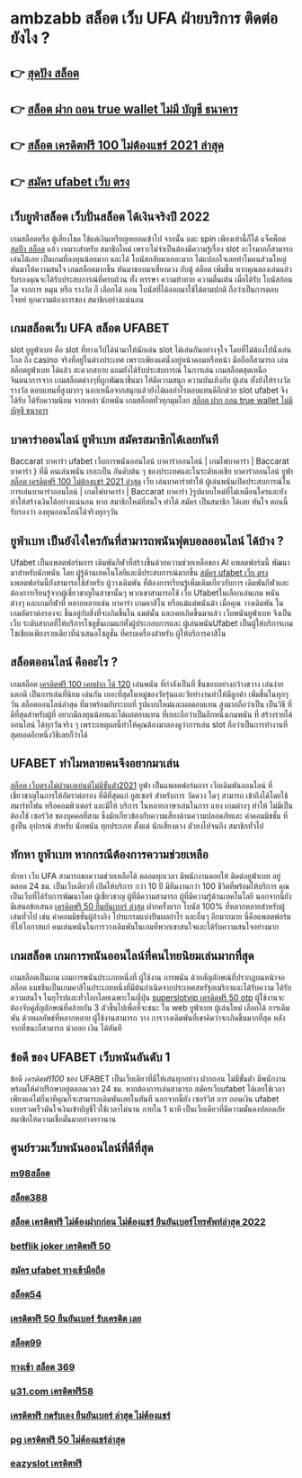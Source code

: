 # ambzabb สล็อต เว็บ UFA ฝ่ายบริการ ติดต่อ ยังไง ?

## 👉 [สุดปัง สล็อต](https://mabet.net/credit-free-100/)
## 👉 [สล็อต ฝาก ถอน true wallet ไม่มี บัญชี ธนาคาร](https://mabet.net/credit-free-50/)
## 👉 [สล็อต เครดิตฟรี 100 ไม่ต้องแชร์ 2021 ล่าสุด](https://member.mabet.net/?action=login)
## 👉 [สมัคร ufabet เว็บ ตรง](https://mabet.net/register/)

## เว็บยูฟ่าสล็อต  เว็บปั่นสล็อต ได้เงินจริงปี 2022

 เกมสล็อตหรือ ตู้เสี่ยงโชค ใช้แค่เงินเหรียญหยอดเข้าไป จากนั้น แตะ   spin เพียงเท่านี้ก็ได้ แจ็คพ็อต [สุดปัง สล็อต](https://mabet.net/credit-free-50/) แล้ว เหมาะสำหรับ สมาชิกใหม่ เพราะไม่จำเป็นต้องมีความรู้เรื่อง slot อะไรมากก็สามารถ เล่นได้เลย เป็นเกมที่ลงทุนน้อยมาก และได้ โบนัสกลับมาเยอะมาก ไม่แปลกใจเลยทำไมคนส่วนใหญ่หันมาให้ความสนใจ เกมสล็อตมากขึ้น หันมาชอบมาเสี่ยงดวง กับตู้ สล็อต เพิ่มขึ้น หากคุณลองเล่นแล้วรับรองคุณจะได้รับประสบการณ์ที่ครบถ้วน ทั้ง หรรษา ความท้าทาย ความตื่นเต้น เมื่อได้รับ โบนัสก้อนโต จากการ หมุน หรือ รางวัล  ก็ เลือกได้ ถอน  โบนัสที่ได้ออกมาใช้ได้ตามปกติ ถือว่าเป็นการตอบโจทย์ ทุกความต้องการของ สมาชิกอย่างแน่นอน 


##  เกมสล็อตเว็บ UFA สล็อต   UFABET

 slot ยูยูฟ่าเบท  คือ  slot ที่ทางเว็ปได้นำมาให้นักเล่น slot  ได้เล่นกันอย่างจุใจ โดยที่ไม่ต้องไปนั่งเล่นไกล ถึง casino จริงที่อยู่ในต่างประเทศ เพราะเพียงแค่นั่งอยู่หน้าคอมหรือหน้า มือถือก็สามารถ เล่นสล็อตยูฟ่าเบท  ได้แล้ว สะดวกสบาย  แถมยังได้รับประสบการณ์ ในการเล่น เกมสล็อตสุดเหนือจินตนาการจาก เกมสล็อตต่างๆที่ถูกพัฒนาขึ้นมา ให้มีความสนุก ความบันเทิงกับ ผู้เล่น  ทั้งยังให้รางวัล รางวัล ตอบแทนที่สูงมากๆ นอกเหนือจากสนุกแล้วยังได้ผลกำไรตอบแทนดีอีกด้วย  slot ufabet  จึงได้รับ ได้รับความนิยม จากเหล่า นักพนัน  เกมสล็อตทั่วทุกมุมโลก [สล็อต ฝาก ถอน true wallet ไม่มี บัญชี ธนาคาร](https://member.mabet.net/?action=login) 


## บาคาร่าออนไลน์   ยูฟ่าเบท  สมัครสมาชิกได้เลยทันที

 Baccarat บาคาร่า  ufabet  เว็บการพนันออนไลน์ บาคาร่าออนไลน์ | เกมไพ่บาคาร่า | Baccarat บาคาร่า } ที่มี คนเล่นพนัน เยอะเป็น อันดับต้น ๆ ของประเทศและในระดับเอเชีย บาคาร่าออนไลน์  ยูฟ่า  [สล็อต เครดิตฟรี 100 ไม่ต้องแชร์ 2021 ล่าสุด](https://mabet.net/register/) เว็บ เล่นบาคาร่าทำให้ ผู้เล่นพนันเปิดประสบการณ์ในการเล่นบาคาร่าออนไลน์ | เกมไพ่บาคาร่า | Baccarat บาคาร่า }รูปแบบใหม่ที่ไม่เหมือนใครและยัง   ทำให้สร้างเงินได้อย่างแน่นอน หาก สมาชิกใหม่ที่สนใจ  ทำได้ สมัคร  เป็นสมาชิก ได้เลย ทันใจ  ตอนนี้  รับรองว่า ลงทุนออนไลน์ได้จริงทุกๆวัน


## ยูฟ่าเบท เป็นยังไงใครกันที่สามารถพนันฟุตบอลออนไลน์   ได้บ้าง ?

Ufabet เป็นแพลตฟอร์มการ เดิมพันกีฬาที่สร้างขึ้นด้วยความช่วยเหลือของ AI แพลตฟอร์มนี้ พัฒนา มาสำหรับนักพนัน โดย ผู้รู้ด้านเทคโนโลยีและมีประสบการณ์มากขึ้น [สมัคร ufabet เว็บ ตรง](https://mabet.net/20-free-100/) แพลตฟอร์มนี้ยังสามารถใช้สำหรับ ผู้วางเดิมพัน ที่ต้องการเรียนรู้เพิ่มเติมเกี่ยวกับการ เดิมพันกีฬาและต้องการเรียนรู้จากผู้เชี่ยวชาญในสาขานั้นๆ พวกเขาสามารถใช้  เว็บ Ufabetในเลือกเล่นเกม พนันต่างๆ และเกมกีฬาที่ หลากหลายเช่น บาคาร่า เกมคาสิโน หรือแม้แต่พนันม้า เมื่อคุณ วางเดิมพัน ในเกมอัตราต่อรองจะ ขึ้นอยู่กับสิ่งที่จะเกิดขึ้นใน แมต์นั้น และเคยเกิดขึ้นมาแล้ว  เว็บพนันยูฟ่าเบท จึงเป็นเว็บ ระดับสากลที่ให้บริการโซลูชั่นเกมแก่ทั้งผู้ประกอบการและ ผู้เล่นพนันUfabet เป็นผู้ให้บริการเกมโซเชียลเพียงรายเดียวที่นำเสนอโซลูชั่น  ที่ครบเครื่องสำหรับ ผู้ให้บริการคาสิโน 


## สล็อตออนไลน์ คืออะไร ?

 เกมสล็อต  [เครดิตฟรี 100 เคยฝาก ได้ 120](https://bio.link/tisawago) เล่นพนัน ที่กำลังเป็นที่ ชื่นชอบอย่างกว้างขวาง  เล่นง่าย  แตกดี  เป็นการเล่นที่นิยม เล่นกัน เยอะที่สุดในหมู่ของวัยรุ่นและวัยทำงานทำให้มีลูกค้า เพิ่มขึ้นในทุกๆวัน  สล็อตออนไลน์ล่าสุด ที่มาพร้อมกับระบบที่ รูปแบบใหม่และผลตอบแทน สูงมากถือว่าเป็น เป็นวิธี ที่ดีที่สุดสำหรับผู้ที่ อยากมีลงทุนน้อยและได้ผลตอบแทน ที่เยอะถือว่าเป็นอีกหนึ่งเกมพนัน ที่ สร้างรายได้ ออนไลน์ ได้ทุกวันจริง ๆ เพราะเหตุผลนี้ทำให้คุณต้องมาลองดูว่าการเล่น slot ถือว่าเป็นการทำงานที่ สุดยอดอีกหนึ่งวิธีเลยก็ว่าได้

## UFABET ทำไมหลายคนจึงอยากมาเล่น
 [สล็อต เว็บตรงไม่ผ่านเอเย่นต์ไม่มีขั้นต่ํา2021](https://mabet.net/pg-slot-credit-free/) ยูฟ่า เป็นแพลตฟอร์มการ เว็บเดิมพันออนไลน์ ที่เชี่ยวชาญในการให้อัตราต่อรอง ที่ดีที่สุดแก่ ยูสเซอร์ สำหรับการ วัดดวง ใดๆ สามารถ เข้าถึงได้โดยใช้  สมาร์ทโฟน หรือคอมพิวเตอร์ และมีให้ บริการ ในหลายภาษาเล่นในการ  แทง เกมต่างๆ ทำให้  ไม่มีเป็นต้องใช้ เซอร์วิส ของบุคคลที่สาม ซึ่งมักเกี่ยวข้องกับความเสี่ยงด้านความปลอดภัยและ ค่าคอมมิชชั่น ที่สูงป็น อุปกรณ์ สำหรับ นักพนัน ทุกประเภท ตั้งแต่ นักเสี่ยงดวง ตัวยงไปจนถึง สมาชิกทั่วไป


##  ทักหา  ยูฟ่าเบท หากกรณีต้องการความช่วยเหลือ

 ทักหา  เว็บ UFA สามารถขอความช่วยเหลือได้ ตลอดทุกเวลา มีพนักงานคอยให้  ติดต่อยูฟ่าเบท อยู่ตลอด 24 ชม. เป็นเว็บเดียวที่  เปิดให้บริการ กว่า 10 ปี มีทีมงานกว่า 100 ชีวิตที่พร้อมให้บริการ คุณ เป็นเว็บที่ได้รับการพัฒนาโดย ผู้เชี่ยวชาญ ผู้ที่มีความสามารถ ผู้ที่มีความรู้ด้านเทคโนโลยี นอกจากนี้ยังมีเสนอข้อเสนอ [เครดิตฟรี 50 ยืนยันเบอร์ ล่าสุด](https://mabet.net/)  ฝากครั้งแรก โบนัส 100%  ที่หลากหลายสำหรับผู้เล่นทั่วไป เช่น ค่าคอมมิชชั่นผู้อ้างอิง โปรแกรมแบ่งปันผลกำไร และอื่นๆ อีกมากมาย นี่คือแพลตฟอร์มที่ให้โอกาสแก่ คนเล่นพนันในการวางเดิมพันในเกมที่พวกเขาสนใจและได้รับความสนใจอย่างมาก


##  เกมสล็อต เกมการพนันออนไลน์ที่คนไทยนิยมเล่นมากที่สุด

 เกมสล็อตเป็นเกม  เกมการพนันประเภทหนึ่งที่ ผู้ใช้งาน  การพนัน ด้วยสัญลักษณ์ที่ปรากฏบนหน้าจอ สล็อต แมชชีนเป็นเกมคาสิโนประเภทหนึ่งที่มีต้นกำเนิดจากประเทศสหรัฐอเมริกาและได้รับความ  ได้รับความสนใจ ในยุโรปและทั่วโลกโดยเฉพาะในญี่ปุ่น [superslotvip เครดิตฟรี 50 otp](https://mabet.net/credit-free-new/)  ผู้ใช้งานจะต้องจับคู่สัญลักษณ์ที่คล้ายกัน 3 ตัวขึ้นไปเพื่อที่จะชนะ ใน web ยูฟ่าเบท   ผู้เล่นใหม่  เลือกได้  การเดิมพัน ด้วยผลลัพธ์ที่หลากหลาย  ผู้ใช้งานสามารถ วาง  การวางเดิมพันที่เขาคิดว่าจะเกิดขึ้นมากที่สุด หลังจากที่ชนะก็สามารถ  นำออก เงิน ได้ทันที


## ข้อดี ของ UFABET เว็บพนันอันดับ 1

ข้อดี *เครดิตฟรี100* ของ UFABET เป็นเว็บเดียวที่มีให้เล่นทุกอย่าง ฝากถอน ไม่มีขั้นต่ํา  มีพนักงานพร้อมให้คำปรึกษาอยู่ตลอดเวลา 24 ชม. หากต้องการเล่นสามารถ  สมัครเว็บufabet  ได้เลยใช้เวลาเพียงแค่ไม่กี่นาทีคุณก็จะสามารถเดิมพันเลยในทันที นอกจากนี้ยัง เซอร์วิส   การ ถอนเงิน ufabet แบบรวดเร็วมันใจเงินเข้าบัญชีไวใช้เวลาไม่นาน ภายใน 1 นาที เป็นเว็บเดียวที่มีความมั่นคงปลอดภัยสมาชิกให้ความเชื่อมั่นมาอย่างยาวนาน


## ศูนย์รวมเว็บพนันออนไลน์ที่ดีที่สุด

### [m98สล็อต](https://atom.io/themes/MABET.net%20สล็อตหมายเลข1%20แตกหนัก%20100%%20สล็อต%20joker%20เว็บตรง%20ไม่ผ่านเอเย่นต์%20008%20สล็อต%20สล็อตแตกหนัก%2020รับ100)
### [สล็อต388](https://atom.io/themes/MABET.net%20สล็อตหมายเลข1%20แตกหนัก%20100%%20pg888thเครดิตฟรี50%20008%20สล็อต%20สล็อตแตกหนัก%2020รับ100)
### [สล็อต เครดิตฟรี ไม่ต้องฝากก่อน ไม่ต้องแชร์ ยืนยันเบอร์โทรศัพท์ล่าสุด 2022](https://atom.io/themes/MABET.net%20สล็อตหมายเลข1%20แตกหนัก%20100%%20สมัคร%20ufabet%20ฝากขั้นต่ำ%20008%20สล็อต%20สล็อตแตกหนัก%2020รับ100)
### [betflik joker เครดิตฟรี 50](https://atom.io/themes/MABET.net%20สล็อตหมายเลข1%20แตกหนัก%20100%%20สล็อตpg888%20008%20สล็อต%20สล็อตแตกหนัก%2020รับ100)
### [สมัคร ufabet ทางเข้ามือถือ](https://atom.io/themes/MABET.net%20สล็อตหมายเลข1%20แตกหนัก%20100%%20สล็อต1บาท%20008%20สล็อต%20สล็อตแตกหนัก%2020รับ100)
### [สล็อต54](https://atom.io/themes/MABET.net%20สล็อตหมายเลข1%20แตกหนัก%20100%%20superslot%20เครดิตฟรี%2050%20ล่าสุด%202021%20008%20สล็อต%20สล็อตแตกหนัก%2020รับ100)
### [เครดิตฟรี 50 ยืนยันเบอร์ รับเครดิต เลย](https://atom.io/themes/MABET.net%20สล็อตหมายเลข1%20แตกหนัก%20100%%20สมัคร%20ufabet%20เว็บ%20ตรง%20008%20สล็อต%20สล็อตแตกหนัก%2020รับ100)
### [สล็อต99](https://atom.io/themes/MABET.net%20สล็อตหมายเลข1%20แตกหนัก%20100%%20รวม%20superslot%20เครดิตฟรี%2050%20ล่าสุด%20008%20สล็อต%20สล็อตแตกหนัก%2020รับ100)
### [ทางเข้า สล็อต 369](https://atom.io/themes/MABET.net%20สล็อตหมายเลข1%20แตกหนัก%20100%%20สล็อต%205g%20008%20สล็อต%20สล็อตแตกหนัก%2020รับ100)
### [u31.com เครดิตฟรี58](https://atom.io/themes/MABET.net%20สล็อตหมายเลข1%20แตกหนัก%20100%%20สล็อต%20xo%20เครดิตฟรี%20100%20ไม่ต้อง%20แชร์%20008%20สล็อต%20สล็อตแตกหนัก%2020รับ100)
### [เครดิตฟรี กดรับเอง ยืนยันเบอร์ ล่าสุด ไม่ต้องแชร์](https://atom.io/themes/MABET.net%20สล็อตหมายเลข1%20แตกหนัก%20100%%20ufa191%20สล็อต%20008%20สล็อต%20สล็อตแตกหนัก%2020รับ100)
### [pg เครดิตฟรี 50 ไม่ต้องแชร์ล่าสุด](https://atom.io/themes/MABET.net%20สล็อตหมายเลข1%20แตกหนัก%20100%%20สล็อต%20เว็บ%20ใหญ่%20อันดับ%201%20008%20สล็อต%20สล็อตแตกหนัก%2020รับ100)
### [eazyslot เครดิตฟรี](https://atom.io/themes/MABET.net%20สล็อตหมายเลข1%20แตกหนัก%20100%%20เครดิตฟรี%20กดรับเอง%20008%20สล็อต%20สล็อตแตกหนัก%2020รับ100)